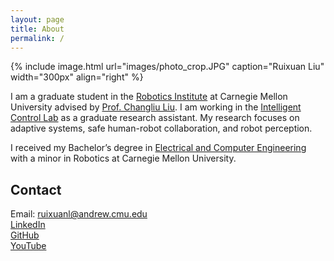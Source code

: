 ```yaml
---
layout: page
title: About
permalink: /
---
```


{% include image.html url="images/photo_crop.JPG" caption="Ruixuan Liu" width="300px" align="right" %}

I am a graduate student in the [Robotics Institute](https://www.ri.cmu.edu/) at Carnegie Mellon University advised by [Prof. Changliu Liu](https://www.ri.cmu.edu/ri-faculty/changliu-liu/). I am working in the [Intelligent Control Lab]() as a graduate research assistant. My research focuses on adaptive systems, safe human-robot collaboration, and robot perception.

I received my Bachelor’s degree in [Electrical and Computer Engineering](https://www.ece.cmu.edu/) with a minor in Robotics at Carnegie Mellon University. 

## Contact
Email: [ruixuanl@andrew.cmu.edu](ruixuanl@andrew.cmu.edu)<br />
[LinkedIn](https://www.linkedin.com/in/ruixuan-wayne-liu-a71b50127/)<br />
[GitHub](https://github.com/waynekyrie)<br />
[YouTube](https://www.youtube.com/channel/UCrwpy4esMQ1haZRL3rVdmpw?view_as=subscriber)<br />

